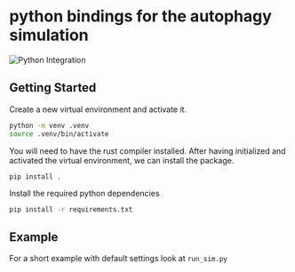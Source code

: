 # python bindings for the autophagy simulation
![Python Integration](https://github.com/jonaspleyer/2023-autophagy/actions/workflows/test_python.yml/badge.svg)
## Getting Started
Create a new virtual environment and activate it.
```bash
python -m venv .venv
source .venv/bin/activate
```

You will need to have the rust compiler installed.
After having initialized and activated the virtual environment, we
can install the package.
```shell
pip install .
```

Install the required python dependencies
```bash
pip install -r requirements.txt
```

## Example
For a short example with default settings look at `run_sim.py`
